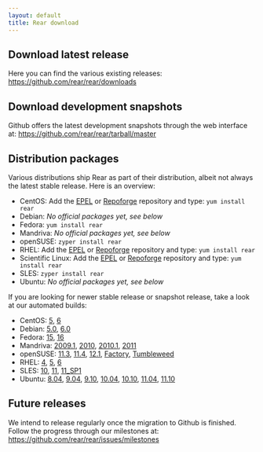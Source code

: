 ```yaml
---
layout: default
title: Rear download
---
```


## Download latest release ##
Here you can find the various existing releases:
<https://github.com/rear/rear/downloads>

## Download development snapshots ##
Github offers the latest development snapshots through the web interface at:
<https://github.com/rear/rear/tarball/master>

## Distribution packages ##
Various distributions ship Rear as part of their distribution, albeit not
always the latest stable release. Here is an overview:

 * CentOS:
   Add the [EPEL](http://apps.fedoraproject.org/packages/rear) or
   [Repoforge](http://pkgs.repoforge.org/rear/) repository and type:
   ```yum install rear```
 * Debian:
   *No official packages yet, see below*
 * Fedora:
   ```yum install rear```
 * Mandriva:
   *No official packages yet, see below*
 * openSUSE:
   ```zyper install rear```
 * RHEL:
   Add the [EPEL](http://apps.fedoraproject.org/packages/rear) or
   [Repoforge](http://pkgs.repoforge.org/rear/) repository and type:
   ```yum install rear```
 * Scientific Linux:
   Add the [EPEL](http://apps.fedoraproject.org/packages/rear) or
   [Repoforge](http://pkgs.repoforge.org/rear/) repository and type:
   ```yum install rear```
 * SLES:
   ```zyper install rear```
 * Ubuntu:
   *No official packages yet, see below*

If you are looking for newer stable release or snapshot release, take a look at
our automated builds:

 * CentOS:
    [5](http://download.opensuse.org/repositories/home:/sschapiro/CentOS_5/noarch/),
    [6](http://download.opensuse.org/repositories/home:/sschapiro/CentOS_CentOS-6/noarch/)
 * Debian:
    [5.0](http://download.opensuse.org/repositories/home:/sschapiro/Debian_5.0/noarch/),
    [6.0](http://download.opensuse.org/repositories/home:/sschapiro/Debian_6.0/noarch/)
 * Fedora:
    [15](http://download.opensuse.org/repositories/home:/sschapiro/Fedora_15/noarch/),
    [16](http://download.opensuse.org/repositories/home:/sschapiro/Fedora_16/noarch/)
 * Mandriva:
    [2009.1](http://download.opensuse.org/repositories/home:/sschapiro/Mandriva_2009.1/noarch/),
    [2010](http://download.opensuse.org/repositories/home:/sschapiro/Mandriva_2010/noarch/),
    [2010.1](http://download.opensuse.org/repositories/home:/sschapiro/Mandriva_2010.1/noarch/),
    [2011](http://download.opensuse.org/repositories/home:/sschapiro/Mandriva_2011/noarch/)
 * openSUSE:
    [11.3](http://download.opensuse.org/repositories/home:/sschapiro/openSUSE_11.3/noarch/),
    [11.4](http://download.opensuse.org/repositories/home:/sschapiro/openSUSE_11.4/noarch/),
    [12.1](http://download.opensuse.org/repositories/home:/sschapiro/openSUSE_12.1/noarch/),
    [Factory](http://download.opensuse.org/repositories/home:/sschapiro/openSUSE_Factory/noarch/),
    [Tumbleweed](http://download.opensuse.org/repositories/home:/sschapiro/openSUSE_Tumbleweed/noarch/)
 * RHEL:
    [4](http://download.opensuse.org/repositories/home:/sschapiro/RHEL_4/noarch/),
    [5](http://download.opensuse.org/repositories/home:/sschapiro/RHEL_5/noarch/),
    [6](http://download.opensuse.org/repositories/home:/sschapiro/RedHat_RHEL-6/noarch/)
 * SLES:
    [10](http://download.opensuse.org/repositories/home:/sschapiro/SLE_10/noarch/),
    [11](http://download.opensuse.org/repositories/home:/sschapiro/SLE_11/noarch/),
    [11_SP1](http://download.opensuse.org/repositories/home:/sschapiro/SLE_11_SP1/noarch/)
 * Ubuntu:
    [8.04](http://download.opensuse.org/repositories/home:/sschapiro/xUbuntu_8.04/noarch/),
    [9.04](http://download.opensuse.org/repositories/home:/sschapiro/xUbuntu_9.04/noarch/),
    [9.10](http://download.opensuse.org/repositories/home:/sschapiro/xUbuntu_9.10/noarch/),
    [10.04](http://download.opensuse.org/repositories/home:/sschapiro/xUbuntu_10.04/noarch/),
    [10.10](http://download.opensuse.org/repositories/home:/sschapiro/xUbuntu_10.10/noarch/),
    [11.04](http://download.opensuse.org/repositories/home:/sschapiro/xUbuntu_11.04/noarch/),
    [11.10](http://download.opensuse.org/repositories/home:/sschapiro/xUbuntu_11.10/noarch/)


## Future releases
We intend to release regularly once the migration to Github is finished.
Follow the progress through our milestones at: 
<https://github.com/rear/rear/issues/milestones>
